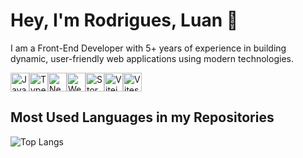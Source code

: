 
# Hey, I'm Rodrigues, Luan 👋

I am a Front-End Developer with 5+ years of experience in building dynamic, user-friendly web applications using modern technologies.

<section style="display: flex; align-item: center">
  <img alt="Javascript" title="Javascript" height="30" src="https://cdn.jsdelivr.net/gh/devicons/devicon@latest/icons/javascript/javascript-original.svg" />
  <img alt="Typescript" title="Typescript" height="30" src="https://cdn.jsdelivr.net/gh/devicons/devicon@latest/icons/typescript/typescript-original.svg" /> 
  <img alt="Nextjs" title="Nextjs" height="30" src="https://cdn.jsdelivr.net/gh/devicons/devicon@latest/icons/nextjs/nextjs-original-wordmark.svg" />
  <img alt="Webpack" title="Webpack" height="30" src="https://cdn.jsdelivr.net/gh/devicons/devicon@latest/icons/webpack/webpack-original.svg" />
  <img alt="Storybook" title="Storybook" height="30" src="https://cdn.jsdelivr.net/gh/devicons/devicon@latest/icons/storybook/storybook-original.svg" />
  <img alt="Vitejs" title="Vitejs" height="30" src="https://cdn.jsdelivr.net/gh/devicons/devicon@latest/icons/vitejs/vitejs-original.svg" />
  <img alt="Vitest" title="Vitest" height="30" src="https://cdn.jsdelivr.net/gh/devicons/devicon@latest/icons/vitest/vitest-original.svg" /> 
</section>

## **Most Used Languages ​​in my Repositories**

![Top Langs](https://github-readme-stats-git-masterrstaa-rickstaa.vercel.app/api/top-langs/?username=luan-rdgues&layout=compact&bg_color=000&border_color=ee19c3&title_color=44f3f6&text_color=FFF)
